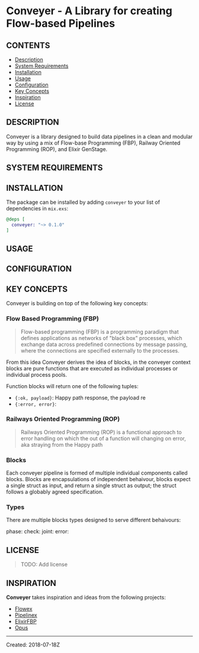 # Conveyer - A Library for creating Flow-based Pipelines

## CONTENTS
- [Description](#description)
- [System Requirements](#system-requirements)
- [Installation](#installation)
- [Usage](#usage)
- [Configuration](#configuration)
- [Key Concepts](#key-concepts)
- [Inspiration](#inspiration)
- [License](#License)

## DESCRIPTION

Conveyer is a library designed to build data pipelines in a clean and modular way by using a mix of Flow-base Programming (FBP), Railway Oriented Programming (ROP), and Elixir GenStage. 

## SYSTEM REQUIREMENTS

## INSTALLATION
The package can be installed by adding `conveyer` to your list of dependencies in `mix.exs`:
```elixir
@deps [
  conveyer: "~> 0.1.0"
]
```
## USAGE

## CONFIGURATION

## KEY CONCEPTS
Conveyer is building on top of the following key concepts:

### Flow Based Programming (FBP)

> Flow-based programming (FBP) is a programming paradigm that defines applications as networks of "black box" processes, which exchange data across predefined connections by message passing, where the connections are specified externally to the processes.

From this idea Conveyer derives the idea of blocks, in the conveyer context blocks are pure functions that are executed as individual processes or individual process pools.

Function blocks will return one of the following tuples: 

- `{:ok, payload}`: Happy path response, the payload re
- `{:error, error}`: 


### Railways Oriented Programming (ROP)
> Railways Oriented Programming (ROP) is a functional approach to error handling on which the out of a function will changing on error, aka straying from the Happy path



### Blocks

Each conveyer pipeline is formed of multiple individual components called blocks. Blocks are encapsulations of independent behaivour, blocks expect a single struct as input, and return a single struct as output; the struct follows a globably agreed specification. 


### Types

There are multiple blocks types designed to serve different behaivours:


phase:
check: 
joint:
error:

## LICENSE

> TODO: Add license

## INSPIRATION

**Conveyer** takes inspiration and ideas from the following projects:

- [Flowex](https://github.com/antonmi/flowex)
- [Pipelinex](https://github.com/PhillippOhlandt/pipelinex)
- [ElixirFBP](https://github.com/pcmarks/ElixirFBP)
- [Opus](https://github.com/zorbash/opus)
----
Created:  2018-07-18Z
